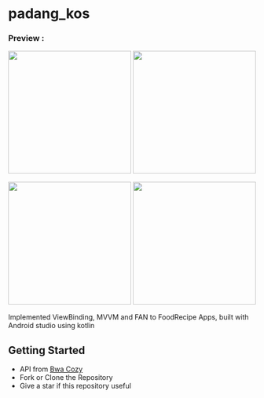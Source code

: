 # padang_kos

<h3 align="left">Preview :</h3>
<p align="left"> 
<img src="https://github.com/rizkikurniaa/padang_kos/assets/preview/blob/master/splash.png" width="250"> <img src="https://github.com/rizkikurniaa/padang_kos/assets/preview/blob/master/home.png" width="250">

<p align="left">
<img src="https://github.com/rizkikurniaa/padang_kos/assets/preview/blob/master/detail.png" width="250"> <img src="https://github.com/rizkikurniaa/padang_kos/assets/preview/blob/master/404.png" width="250">

Implemented ViewBinding, MVVM and FAN to FoodRecipe Apps, built with Android studio using kotlin

## Getting Started
- API from [Bwa Cozy](http://bwa-cozy.herokuapp.com/recommended-spaces)
- Fork or Clone the Repository
- Give a star if this repository useful
